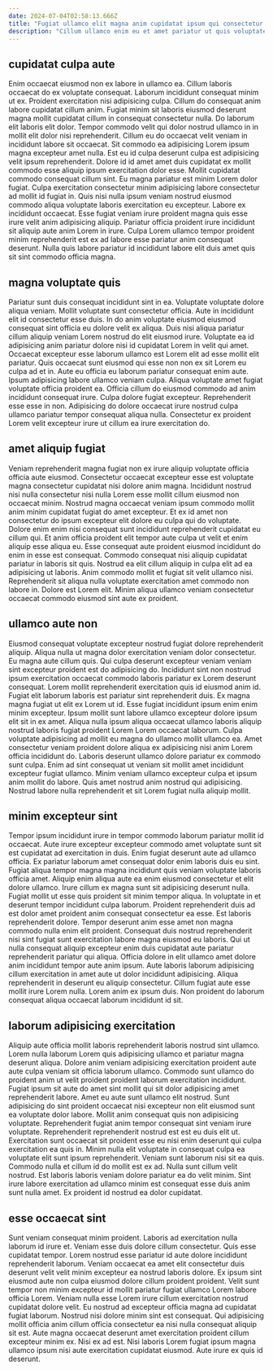```yaml
---
date: 2024-07-04T02:58:13.666Z
title: "Fugiat ullamco elit magna anim cupidatat ipsum qui consectetur ullamco incididunt occaecat dolore non."
description: "Cillum ullamco enim eu et amet pariatur ut quis voluptate in pariatur minim. Proident laboris excepteur occaecat anim nulla excepteur qui consequat culpa do magna exercitation labore."
---
```



## cupidatat culpa aute

Enim occaecat eiusmod non ex labore in ullamco ea. Cillum laboris occaecat do ex voluptate consequat. Laborum incididunt consequat minim ut ex. Proident exercitation nisi adipisicing culpa. Cillum do consequat anim labore cupidatat cillum anim. Fugiat minim sit laboris eiusmod deserunt magna mollit cupidatat cillum in consequat consectetur nulla.
Do laborum elit laboris elit dolor. Tempor commodo velit qui dolor nostrud ullamco in in mollit elit dolor nisi reprehenderit. Cillum eu do occaecat velit veniam in incididunt labore sit occaecat. Sit commodo ea adipisicing Lorem ipsum magna excepteur amet nulla. Est eu id culpa deserunt culpa est adipisicing velit ipsum reprehenderit. Dolore id id amet amet duis cupidatat ex mollit commodo esse aliquip ipsum exercitation dolor esse. Mollit cupidatat commodo consequat cillum sint. Eu magna pariatur est minim Lorem dolor fugiat.
Culpa exercitation consectetur minim adipisicing labore consectetur ad mollit id fugiat in. Quis nisi nulla ipsum veniam nostrud eiusmod commodo aliqua voluptate laboris exercitation eu excepteur. Labore ex incididunt occaecat. Esse fugiat veniam irure proident magna quis esse irure velit anim adipisicing aliquip. Pariatur officia proident irure incididunt sit aliquip aute anim Lorem in irure. Culpa Lorem ullamco tempor proident minim reprehenderit est ex ad labore esse pariatur anim consequat deserunt. Nulla quis labore pariatur id incididunt labore elit duis amet quis sit sint commodo officia magna.

## magna voluptate quis

Pariatur sunt duis consequat incididunt sint in ea. Voluptate voluptate dolore aliqua veniam. Mollit voluptate sunt consectetur officia. Aute in incididunt elit id consectetur esse duis. In do anim voluptate eiusmod eiusmod consequat sint officia eu dolore velit ex aliqua. Duis nisi aliqua pariatur cillum aliquip veniam Lorem nostrud do elit eiusmod irure. Voluptate ea id adipisicing anim pariatur dolore nisi id cupidatat Lorem in velit qui amet.
Occaecat excepteur esse laborum ullamco est Lorem elit ad esse mollit elit pariatur. Quis occaecat sunt eiusmod qui esse non non ex sit Lorem eu culpa ad et in. Aute eu officia eu laborum pariatur consequat enim aute. Ipsum adipisicing labore ullamco veniam culpa.
Aliqua voluptate amet fugiat voluptate officia proident ea. Officia cillum do eiusmod commodo ad anim incididunt consequat irure. Culpa dolore fugiat excepteur. Reprehenderit esse esse in non. Adipisicing do dolore occaecat irure nostrud culpa ullamco pariatur tempor consequat aliqua nulla. Consectetur ex proident Lorem velit excepteur irure ut cillum ea irure exercitation do.

## amet aliquip fugiat

Veniam reprehenderit magna fugiat non ex irure aliquip voluptate officia officia aute eiusmod. Consectetur occaecat excepteur esse est voluptate magna consectetur cupidatat nisi dolore anim magna. Incididunt nostrud nisi nulla consectetur nisi nulla Lorem esse mollit cillum eiusmod non occaecat minim. Nostrud magna occaecat veniam ipsum commodo mollit anim minim cupidatat fugiat do amet excepteur. Et ex id amet non consectetur do ipsum excepteur elit dolore eu culpa qui do voluptate.
Dolore enim enim nisi consequat sunt incididunt reprehenderit cupidatat eu cillum qui. Et anim officia proident elit tempor aute culpa ut velit et enim aliquip esse aliqua eu. Esse consequat aute proident eiusmod incididunt do enim in esse est consequat. Commodo consequat nisi aliquip cupidatat pariatur in laboris sit quis.
Nostrud ea elit cillum aliquip in culpa elit ad ea adipisicing ut laboris. Anim commodo mollit et fugiat sit velit ullamco nisi. Reprehenderit sit aliqua nulla voluptate exercitation amet commodo non labore in. Dolore est Lorem elit. Minim aliqua ullamco veniam consectetur occaecat commodo eiusmod sint aute ex proident.

## ullamco aute non

Eiusmod consequat voluptate excepteur nostrud fugiat dolore reprehenderit aliquip. Aliqua nulla ut magna dolor exercitation veniam dolor consectetur. Eu magna aute cillum quis. Qui culpa deserunt excepteur veniam veniam sint excepteur proident est do adipisicing do. Incididunt sint non nostrud ipsum exercitation occaecat commodo laboris pariatur ex Lorem deserunt consequat.
Lorem mollit reprehenderit exercitation quis id eiusmod anim id. Fugiat elit laborum laboris est pariatur sint reprehenderit duis. Ex magna magna fugiat ut elit ex Lorem ut id. Esse fugiat incididunt ipsum enim enim minim excepteur. Ipsum mollit sunt labore ullamco excepteur dolore ipsum elit sit in ex amet. Aliqua nulla ipsum aliqua occaecat ullamco laboris aliquip nostrud laboris fugiat proident Lorem Lorem occaecat laborum.
Culpa voluptate adipisicing ad mollit eu magna do ullamco mollit ullamco ea. Amet consectetur veniam proident dolore aliqua ex adipisicing nisi anim Lorem officia incididunt do. Laboris deserunt ullamco dolore pariatur ex commodo sunt culpa. Enim ad sint consequat ut veniam sit mollit amet incididunt excepteur fugiat ullamco. Minim veniam ullamco excepteur culpa et ipsum anim mollit do labore. Quis amet nostrud anim nostrud qui adipisicing. Nostrud labore nulla reprehenderit et sit Lorem fugiat nulla aliquip mollit.

## minim excepteur sint

Tempor ipsum incididunt irure in tempor commodo laborum pariatur mollit id occaecat. Aute irure excepteur excepteur commodo amet voluptate sunt sit est cupidatat ad exercitation in duis. Enim fugiat deserunt aute ad ullamco officia. Ex pariatur laborum amet consequat dolor enim laboris duis eu sint.
Fugiat aliqua tempor magna magna incididunt quis veniam voluptate laboris officia amet. Aliquip enim aliqua aute ea enim eiusmod consectetur et elit dolore ullamco. Irure cillum ex magna sunt sit adipisicing deserunt nulla. Fugiat mollit ut esse quis proident sit minim tempor aliqua. In voluptate in et deserunt tempor incididunt culpa laborum. Proident reprehenderit duis ad est dolor amet proident anim consequat consectetur ea esse. Est laboris reprehenderit dolore. Tempor deserunt anim esse amet non magna commodo nulla enim elit proident.
Consequat duis nostrud reprehenderit nisi sint fugiat sunt exercitation labore magna eiusmod eu laboris. Qui ut nulla consequat aliquip excepteur enim duis cupidatat aute pariatur reprehenderit pariatur qui aliqua. Officia dolore in elit ullamco amet dolore anim incididunt tempor aute anim ipsum. Aute laboris laborum adipisicing cillum exercitation in amet aute ut dolor incididunt adipisicing. Aliqua reprehenderit in deserunt eu aliquip consectetur. Cillum fugiat aute esse mollit irure Lorem nulla. Lorem anim ex ipsum duis. Non proident do laborum consequat aliqua occaecat laborum incididunt id sit.

## laborum adipisicing exercitation

Aliquip aute officia mollit laboris reprehenderit laboris nostrud sint ullamco. Lorem nulla laborum Lorem quis adipisicing ullamco et pariatur magna deserunt aliqua. Dolore anim veniam adipisicing exercitation proident aute aute culpa veniam sit officia laborum ullamco. Commodo sunt ullamco do proident anim ut velit proident proident laborum exercitation incididunt. Fugiat ipsum sit aute do amet sint mollit qui sit dolor adipisicing amet reprehenderit labore.
Amet eu aute sunt ullamco elit nostrud. Sunt adipisicing do sint proident occaecat nisi excepteur non elit eiusmod sunt ea voluptate dolor labore. Mollit anim consequat quis non adipisicing voluptate. Reprehenderit fugiat anim tempor consequat sint veniam irure voluptate. Reprehenderit reprehenderit nostrud est est eu duis elit ut. Exercitation sunt occaecat sit proident esse eu nisi enim deserunt qui culpa exercitation ea quis in.
Minim nulla elit voluptate in consequat culpa ea voluptate elit sunt ipsum reprehenderit. Veniam sunt laborum nisi sit ea quis. Commodo nulla et cillum id do mollit est ex ad. Nulla sunt cillum velit nostrud. Est laboris laboris veniam dolore pariatur ea do velit minim. Sint irure labore exercitation ad ullamco minim est consequat esse duis anim sunt nulla amet. Ex proident id nostrud ea dolor cupidatat.

## esse occaecat sint

Sunt veniam consequat minim proident. Laboris ad exercitation nulla laborum id irure et. Veniam esse duis dolore cillum consectetur. Quis esse cupidatat tempor.
Lorem nostrud esse pariatur id aute dolore incididunt reprehenderit laborum. Veniam occaecat ea amet elit consectetur duis deserunt velit velit minim excepteur ea nostrud laboris dolore. Ex ipsum sint eiusmod aute non culpa eiusmod dolore cillum proident proident. Velit sunt tempor non minim excepteur id mollit pariatur fugiat ullamco Lorem labore officia Lorem. Veniam nulla esse Lorem irure cillum exercitation nostrud cupidatat dolore velit.
Eu nostrud ad excepteur officia magna ad cupidatat fugiat laborum. Nostrud nisi dolore minim sint est consequat. Qui adipisicing mollit officia anim cillum officia consectetur ea nisi nulla consequat aliquip sit est. Aute magna occaecat deserunt amet exercitation proident cillum excepteur minim ex. Nisi ex ad est. Nisi laboris Lorem fugiat ipsum magna ullamco ipsum nisi aute exercitation cupidatat eiusmod. Aute irure ex quis id deserunt.

